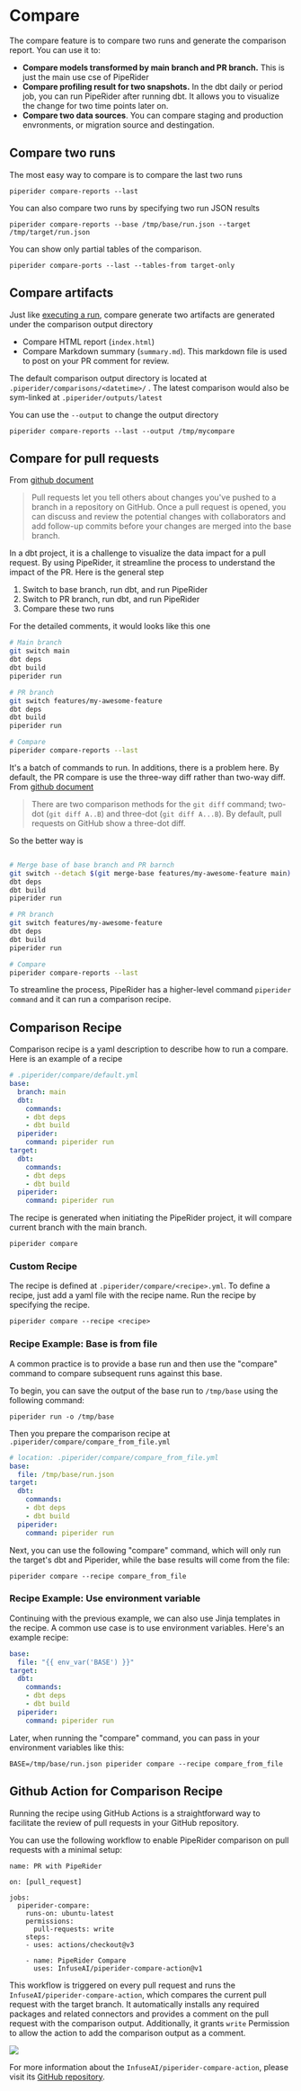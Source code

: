 # Compare

The compare feature is to compare two runs and generate the comparison report.  You can use it to:

* **Compare models transformed by main branch and PR branch.** This is just the main use cse of PipeRider
* **Compare profiling result for two snapshots.** In the dbt daily or period job, you can run PipeRider after running dbt. It allows you to visualize the change for two time points later on.
* **Compare two data sources**. You can compare staging and production envronments, or migration source and destingation.

## Compare two runs

The most easy way to compare is to compare the last two runs

```
piperider compare-reports --last
```

You can also compare two runs by specifying two run JSON results

```
piperider compare-reports --base /tmp/base/run.json --target /tmp/target/run.json
```

You can show only partial tables of the comparison.

```
piperider compare-ports --last --tables-from target-only
```

## Compare artifacts

Just like [executing a run](run/), compare generate two artifacts are generated under the comparison output directory

* Compare HTML report (`index.html`)
* Compare Markdown summary (`summary.md`). This markdown file is used to post on your PR comment for review.

The default comparison output directory is located at `.piperider/comparisons/<datetime>/` . The latest comparison would also be sym-linked at `.piperider/outputs/latest`

You can use the `--output` to change the output directory

```
piperider compare-reports --last --output /tmp/mycompare
```

## Compare for pull requests

From [github document](https://docs.github.com/en/pull-requests/collaborating-with-pull-requests/proposing-changes-to-your-work-with-pull-requests/about-pull-requests)

> Pull requests let you tell others about changes you've pushed to a branch in a repository on GitHub. Once a pull request is opened, you can discuss and review the potential changes with collaborators and add follow-up commits before your changes are merged into the base branch.

In a dbt project, it is a challenge to visualize the data impact for a pull request. By using PipeRider, it streamline the process to understand the impact of the PR. Here is the general step

1. Switch to base branch, run dbt, and run PipeRider
2. Switch to PR branch, run dbt, and run PipeRider
3. Compare these two runs

For the detailed comments, it would looks like this one

```sh
# Main branch
git switch main
dbt deps
dbt build
piperider run

# PR branch
git switch features/my-awesome-feature
dbt deps
dbt build
piperider run

# Compare
piperider compare-reports --last
```

It's a batch of commands to run. In additions, there is a problem here. By default, the PR compare is use the three-way diff rather than two-way diff. From [github document](https://docs.github.com/en/pull-requests/collaborating-with-pull-requests/proposing-changes-to-your-work-with-pull-requests/about-comparing-branches-in-pull-requests#three-dot-and-two-dot-git-diff-comparisons)

> There are two comparison methods for the `git diff` command; two-dot (`git diff A..B`) and three-dot (`git diff A...B`). By default, pull requests on GitHub show a three-dot diff.

So the better way is

```sh

# Merge base of base branch and PR barnch
git switch --detach $(git merge-base features/my-awesome-feature main)
dbt deps
dbt build
piperider run

# PR branch
git switch features/my-awesome-feature
dbt deps
dbt build
piperider run

# Compare
piperider compare-reports --last
```

To streamline the process, PipeRider has a higher-level command `piperider command` and it can run a comparison recipe.

## Comparison Recipe

Comparison recipe is a yaml description to describe how to run a compare. Here is an example of a recipe

```yaml
# .piperider/compare/default.yml
base:
  branch: main
  dbt:
    commands:
    - dbt deps
    - dbt build
  piperider:
    command: piperider run
target:
  dbt:
    commands:
    - dbt deps
    - dbt build
  piperider:
    command: piperider run
```

The recipe is generated when initiating the PipeRider project, it will compare current branch with the main branch.

```
piperider compare
```

### Custom Recipe

The recipe is defined at `.piperider/compare/<recipe>.yml`. To define a recipe, just add a yaml file with the recipe name. Run the recipe by specifying the recipe.

```
piperider compare --recipe <recipe>
```

### Recipe Example: Base is from file

A common practice is to provide a base run and then use the "compare" command to compare subsequent runs against this base.

To begin, you can save the output of the base run to `/tmp/base` using the following command:

```
piperider run -o /tmp/base
```

Then you prepare the comparison recipe at `.piperider/compare/compare_from_file.yml`

```yaml
# location: .piperider/compare/compare_from_file.yml
base:
  file: /tmp/base/run.json
target:
  dbt:
    commands:
    - dbt deps
    - dbt build
  piperider:
    command: piperider run

```

Next, you can use the following "compare" command, which will only run the target's dbt and Piperider, while the base results will come from the file:

```
piperider compare --recipe compare_from_file
```

### Recipe Example: Use environment variable

Continuing with the previous example, we can also use Jinja templates in the recipe. A common use case is to use environment variables. Here's an example recipe:

```yaml
base:
  file: "{{ env_var('BASE') }}"
target:
  dbt:
    commands:
    - dbt deps
    - dbt build
  piperider:
    command: piperider run

```

Later, when running the "compare" command, you can pass in your environment variables like this:

```
BASE=/tmp/base/run.json piperider compare --recipe compare_from_file
```



## Github Action for Comparison Recipe

Running the recipe using GitHub Actions is a straightforward way to facilitate the review of pull requests in your GitHub repository.

You can use the following workflow to enable PipeRider comparison on pull requests with a minimal setup:

```
name: PR with PipeRider

on: [pull_request]

jobs:
  piperider-compare:
    runs-on: ubuntu-latest
    permissions:
      pull-requests: write
    steps:
    - uses: actions/checkout@v3

    - name: PipeRider Compare
      uses: InfuseAI/piperider-compare-action@v1
```

This workflow is triggered on every pull request and runs the `InfuseAI/piperider-compare-action`, which compares the current pull request with the target branch. It automatically installs any required packages and related connectors and provides a comment on the pull request with the comparison output. Additionally, it grants `write` Permission to allow the action to add the comparison output as a comment.

![](<../.gitbook/assets/image (3).png>)

For more information about the `InfuseAI/piperider-compare-action`, please visit its [GitHub repository](https://github.com/InfuseAI/piperider-compare-action).



